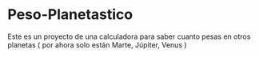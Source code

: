 # Peso-Planetastico

Este es un proyecto de una calculadora para saber cuanto pesas en otros planetas ( por ahora solo están Marte, Júpiter, Venus 
)
